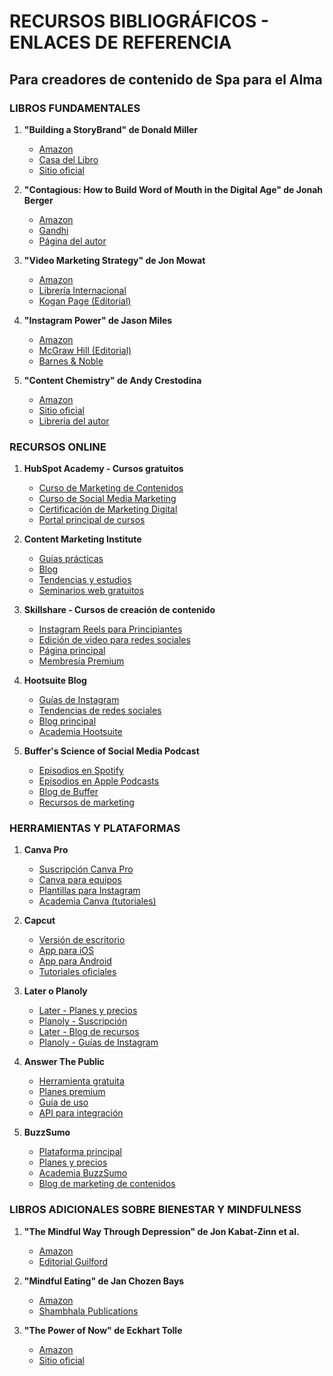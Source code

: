 # RECURSOS BIBLIOGRÁFICOS - ENLACES DE REFERENCIA
## Para creadores de contenido de Spa para el Alma

### LIBROS FUNDAMENTALES

1. **"Building a StoryBrand" de Donald Miller**
   - [Amazon](https://www.amazon.com/Building-StoryBrand-Clarify-Message-Customers/dp/0718033329/)
   - [Casa del Libro](https://www.casadellibro.com/libro-building-a-storybrand/9780718033323/6231150)
   - [Sitio oficial](https://storybrand.com/books/)

2. **"Contagious: How to Build Word of Mouth in the Digital Age" de Jonah Berger**
   - [Amazon](https://www.amazon.com/Contagious-Things-Catch-Jonah-Berger/dp/1451686579/)
   - [Gandhi](https://www.gandhi.com.mx/contagious-why-things-catch-on)
   - [Página del autor](https://jonahberger.com/books/contagious/)

3. **"Video Marketing Strategy" de Jon Mowat**
   - [Amazon](https://www.amazon.com/Video-Marketing-Strategy-Harness-Powerful/dp/0749483571/)
   - [Librería Internacional](https://www.libreriainternacional.com/video-marketing-strategy-9780749483579)
   - [Kogan Page (Editorial)](https://www.koganpage.com/product/video-marketing-strategy-9780749483579)

4. **"Instagram Power" de Jason Miles**
   - [Amazon](https://www.amazon.com/Instagram-Power-Build-Business-Marketing/dp/1260453294/)
   - [McGraw Hill (Editorial)](https://www.mheducation.com/highered/product/instagram-power-miles/9781260453294.html)
   - [Barnes & Noble](https://www.barnesandnoble.com/w/instagram-power-jason-miles/1133855394)

5. **"Content Chemistry" de Andy Crestodina**
   - [Amazon](https://www.amazon.com/Content-Chemistry-Illustrated-Handbook-Marketing/dp/0988336499/)
   - [Sitio oficial](https://www.orbitmedia.com/content-chemistry/)
   - [Librería del autor](https://www.orbitmedia.com/blog/author/andy-crestodina/)

### RECURSOS ONLINE

1. **HubSpot Academy - Cursos gratuitos**
   - [Curso de Marketing de Contenidos](https://academy.hubspot.com/courses/content-marketing)
   - [Curso de Social Media Marketing](https://academy.hubspot.com/courses/social-media)
   - [Certificación de Marketing Digital](https://academy.hubspot.com/courses/digital-marketing)
   - [Portal principal de cursos](https://academy.hubspot.com/)

2. **Content Marketing Institute**
   - [Guías prácticas](https://contentmarketinginstitute.com/resources/)
   - [Blog](https://contentmarketinginstitute.com/blog/)
   - [Tendencias y estudios](https://contentmarketinginstitute.com/research/)
   - [Seminarios web gratuitos](https://contentmarketinginstitute.com/events/webinars/)

3. **Skillshare - Cursos de creación de contenido**
   - [Instagram Reels para Principiantes](https://www.skillshare.com/es/classes/Instagram-Reels-101-How-to-Create-Engaging-Short-Form-Videos/1079887803)
   - [Edición de video para redes sociales](https://www.skillshare.com/es/classes/Video-Editing-for-Social-Media-Create-Videos-That-Stand-Out/1456160648)
   - [Página principal](https://www.skillshare.com/)
   - [Membresía Premium](https://www.skillshare.com/membership)

4. **Hootsuite Blog**
   - [Guías de Instagram](https://blog.hootsuite.com/es/guia-para-el-uso-de-instagram-en-los-negocios/)
   - [Tendencias de redes sociales](https://blog.hootsuite.com/es/tendencias-en-redes-sociales/)
   - [Blog principal](https://blog.hootsuite.com/es/)
   - [Academia Hootsuite](https://education.hootsuite.com/pages/education)

5. **Buffer's Science of Social Media Podcast**
   - [Episodios en Spotify](https://open.spotify.com/show/1rsi5ITkTHpXEtwLCfaKC1)
   - [Episodios en Apple Podcasts](https://podcasts.apple.com/us/podcast/the-science-of-social-media/id1153119945)
   - [Blog de Buffer](https://buffer.com/resources/)
   - [Recursos de marketing](https://buffer.com/library/)

### HERRAMIENTAS Y PLATAFORMAS

1. **Canva Pro**
   - [Suscripción Canva Pro](https://www.canva.com/pro/)
   - [Canva para equipos](https://www.canva.com/teams/)
   - [Plantillas para Instagram](https://www.canva.com/templates/instagram-posts/)
   - [Academia Canva (tutoriales)](https://www.canva.com/designschool/)

2. **Capcut**
   - [Versión de escritorio](https://www.capcut.com/es-es/)
   - [App para iOS](https://apps.apple.com/us/app/capcut-video-editor/id1500855883)
   - [App para Android](https://play.google.com/store/apps/details?id=com.lemon.lvoverseas)
   - [Tutoriales oficiales](https://www.capcut.com/es-es/learn)

3. **Later o Planoly**
   - [Later - Planes y precios](https://later.com/pricing/)
   - [Planoly - Suscripción](https://www.planoly.com/pricing)
   - [Later - Blog de recursos](https://later.com/blog/)
   - [Planoly - Guías de Instagram](https://www.planoly.com/blog/category/instagram)

4. **Answer The Public**
   - [Herramienta gratuita](https://answerthepublic.com/)
   - [Planes premium](https://answerthepublic.com/pricing)
   - [Guía de uso](https://answerthepublic.com/guides/keyword-discovery)
   - [API para integración](https://answerthepublic.com/api)

5. **BuzzSumo**
   - [Plataforma principal](https://buzzsumo.com/)
   - [Planes y precios](https://buzzsumo.com/pricing/)
   - [Academia BuzzSumo](https://buzzsumo.com/academy/)
   - [Blog de marketing de contenidos](https://buzzsumo.com/blog/)

### LIBROS ADICIONALES SOBRE BIENESTAR Y MINDFULNESS

1. **"The Mindful Way Through Depression" de Jon Kabat-Zinn et al.**
   - [Amazon](https://www.amazon.com/Mindful-Way-through-Depression-Unhappiness/dp/1593851286/)
   - [Editorial Guilford](https://www.guilford.com/books/The-Mindful-Way-through-Depression/Williams-Teasdale-Segal-Kabat-Zinn/9781593851286)

2. **"Mindful Eating" de Jan Chozen Bays**
   - [Amazon](https://www.amazon.com/Mindful-Eating-Rediscovering-Relationship-Food/dp/1590305310/)
   - [Shambhala Publications](https://www.shambhala.com/mindful-eating-701.html)

3. **"The Power of Now" de Eckhart Tolle**
   - [Amazon](https://www.amazon.com/Power-Now-Guide-Spiritual-Enlightenment/dp/1577314808/)
   - [Sitio oficial](https://www.eckharttolle.com/books/the-power-of-now/)

